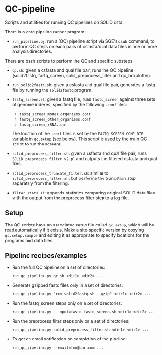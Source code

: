 QC-pipeline
===========

Scripts and utilities for running QC pipelines on SOLiD data.

There is a core pipeline runner program:

*   `run_pipeline.py`: run a (QC) pipeline script via SGE's `qsub` command,
    to perform QC steps on each pairs of csfasta/qual data files in one or
    more analysis directories.

There are bash scripts to perform the QC and specific substeps:

*   `qc.sh`: given a csfasta and qual file pair, runs the QC pipeline
    (solid2fastq, fastq_screen, solid_preprocess_filter and qc_boxplotter).

*   `run_solid2fastq.sh`: given a csfasta and qual file pair, generates a
    fastq file by running the `solid2fastq` program.

*   `fastq_screen.sh`: given a fastq file, runs `fastq_screen` against
    three sets of genome indexes, specified by the following `.conf` files:

     * `fastq_screen_model_organisms.conf`
     * `fastq_screen_other_organisms.conf`
     * `fastq_screen_rRNA.conf`

    The location of the `.conf` files is set by the `FASTQ_SCREEN_CONF_DIR`
    variable in `qc.setup` (see below). This script is used by the main
    QC script to run the screens.

*   `solid_preprocess_filter.sh`: given a csfasta and qual file pair, runs
    `SOLiD_preprocess_filter_v2.pl` and outputs the filtered csfasta and qual
    files.

*   `solid_preprocess_truncate_filter.sh`: similar to `solid_preprocess_filter.sh`,
    but performs the truncation step separately from the filtering.

*   `filter_stats.sh`: appends statistics comparing original SOLiD data files
    with the output from the preprocess filter step to a log file.

Setup
-----

The QC scripts have an associated setup file called `qc.setup`, which
will be read automatically if it exists. Make a site-specific version by
copying `qc.setup.sample` and editing it as appropriate to specify
locations for the programs and data files.

Pipeline recipes/examples
-------------------------

*   Run the full QC pipeline on a set of directories:

    `run_qc_pipeline.py qc.sh <dir1> <dir2> ...`

*   Generate gzipped fastq files only in a set of directories:

    `run_qc_pipeline.py "run_solid2fastq.sh --gzip" <dir1> <dir2> ...`

*   Run the fastq_screen steps only on a set of directories:

    `run_qc_pipeline.py --input=fastq fastq_screen.sh <dir1> <dir2> ...`

*   Run the preprocess filter steps only on a set of directories:

    `run_qc_pipeline.py solid_preprocess_filter.sh <dir1> <dir2> ...`

*   To get an email notification on completion of the pipeline:

    `run_qc_pipeline.py --email=foo@bar.com ...`
